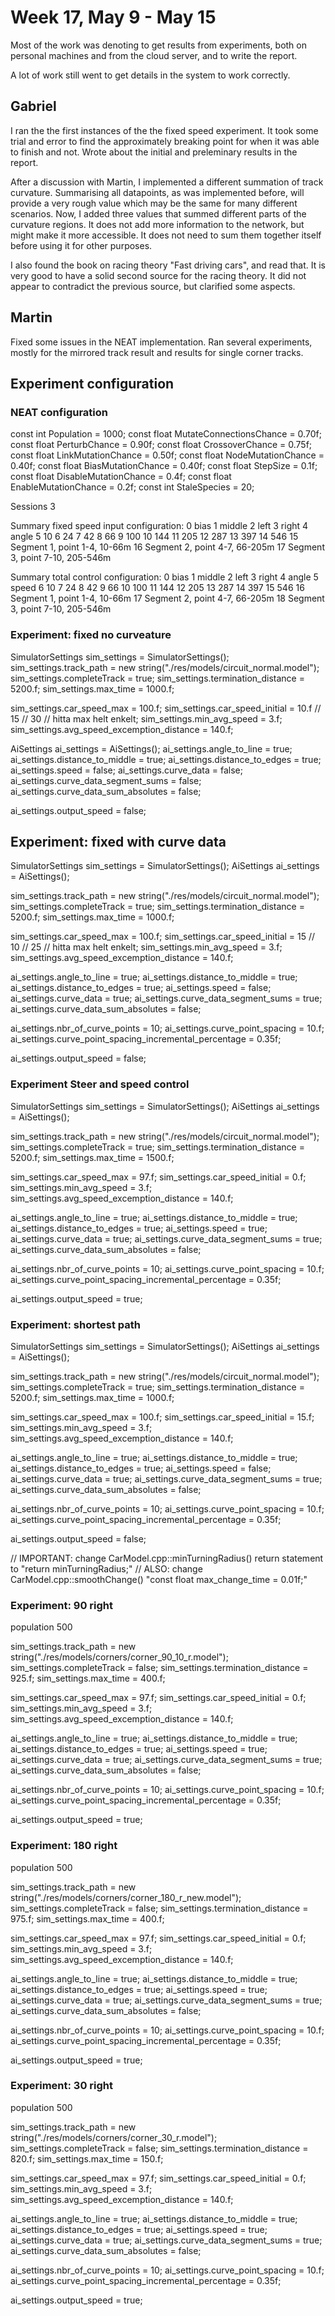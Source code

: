 # Week 17, May 9 - May 15
Most of the work was denoting to get results from experiments, both on personal machines and from the cloud server, and to write the report.

A lot of work still went to get details in the system to work correctly.


## Gabriel
I ran the the first instances of the the fixed speed experiment. It took some trial and error to find the approximately breaking point for when it was able to finish and not. Wrote about the initial and preleminary results in the report.

After a discussion with Martin, I implemented a different summation of track curvature. Summarising all datapoints, as was implemented before, will provide a very rough value which may be the same for many different scenarios. Now, I added three values that summed different parts of the curvature regions. It does not add more information to the network, but might make it more accessible. It does not need to sum them together itself before using it for other purposes.

I also found the book on racing theory "Fast driving cars", and read that. It is very good to have a solid second source for the racing theory. It did not appear to contradict the previous source, but clarified some aspects.

## Martin

Fixed some issues in the NEAT implementation.
Ran several experiments, mostly for the mirrored track result and results for single corner tracks. 


## Experiment configuration
### NEAT configuration
const int Population = 1000;
const float MutateConnectionsChance = 0.70f;
const float PerturbChance = 0.90f;
const float CrossoverChance = 0.75f;
const float LinkMutationChance = 0.50f;
const float NodeMutationChance = 0.40f;
const float BiasMutationChance = 0.40f;
const float StepSize = 0.1f;
const float DisableMutationChance = 0.4f;
const float EnableMutationChance = 0.2f;
const int StaleSpecies = 20;

Sessions 3

Summary fixed speed input configuration:
0	bias
1	middle
2	left
3	right
4	angle
5	10
6	24
7	42
8	66
9	100
10	144
11	205
12	287
13	397
14	546
15	Segment 1, point 1-4, 10-66m
16	Segment 2, point 4-7, 66-205m
17	Segment 3, point 7-10, 205-546m

Summary total control configuration:
0	bias
1	middle
2	left
3	right
4	angle
5	speed
6	10
7	24
8	42
9	66
10	100
11	144
12	205
13	287
14	397
15	546
16	Segment 1, point 1-4, 10-66m
17	Segment 2, point 4-7, 66-205m
18	Segment 3, point 7-10, 205-546m


### Experiment: fixed no curveature
SimulatorSettings sim_settings = SimulatorSettings();
sim_settings.track_path = new string("./res/models/circuit_normal.model");
sim_settings.completeTrack = true;
sim_settings.termination_distance = 5200.f;
sim_settings.max_time = 1000.f;

sim_settings.car_speed_max = 100.f; 
sim_settings.car_speed_initial = 10.f // 15 // 30 // hitta max helt enkelt;
sim_settings.min_avg_speed = 3.f;
sim_settings.avg_speed_excemption_distance = 140.f;


AiSettings ai_settings = AiSettings();
ai_settings.angle_to_line            = true;
ai_settings.distance_to_middle       = true;
ai_settings.distance_to_edges        = true;
ai_settings.speed                    = false;
ai_settings.curve_data               = false;
ai_settings.curve_data_segment_sums  = false;
ai_settings.curve_data_sum_absolutes = false;

ai_settings.output_speed = false;


## Experiment: fixed with curve data
SimulatorSettings sim_settings = SimulatorSettings();
AiSettings ai_settings = AiSettings();

sim_settings.track_path = new string("./res/models/circuit_normal.model");
sim_settings.completeTrack = true;
sim_settings.termination_distance = 5200.f;
sim_settings.max_time = 1000.f;

sim_settings.car_speed_max = 100.f; 
sim_settings.car_speed_initial = 15 // 10 // 25 // hitta max helt enkelt;
sim_settings.min_avg_speed = 3.f;
sim_settings.avg_speed_excemption_distance = 140.f;


ai_settings.angle_to_line            = true;
ai_settings.distance_to_middle       = true;
ai_settings.distance_to_edges        = true;
ai_settings.speed                    = false;
ai_settings.curve_data               = true;
ai_settings.curve_data_segment_sums  = true;
ai_settings.curve_data_sum_absolutes = false;

ai_settings.nbr_of_curve_points = 10;
ai_settings.curve_point_spacing = 10.f;
ai_settings.curve_point_spacing_incremental_percentage = 0.35f;

ai_settings.output_speed = false;


### Experiment Steer and speed control
SimulatorSettings sim_settings = SimulatorSettings();
AiSettings ai_settings = AiSettings();

sim_settings.track_path = new string("./res/models/circuit_normal.model");
sim_settings.completeTrack = true;
sim_settings.termination_distance = 5200.f;
sim_settings.max_time = 1500.f;

sim_settings.car_speed_max = 97.f; 
sim_settings.car_speed_initial = 0.f;
sim_settings.min_avg_speed = 3.f;
sim_settings.avg_speed_excemption_distance = 140.f;


ai_settings.angle_to_line            = true;
ai_settings.distance_to_middle       = true;
ai_settings.distance_to_edges        = true;
ai_settings.speed                    = true;
ai_settings.curve_data               = true;
ai_settings.curve_data_segment_sums  = true;
ai_settings.curve_data_sum_absolutes = false;

ai_settings.nbr_of_curve_points = 10;
ai_settings.curve_point_spacing = 10.f;
ai_settings.curve_point_spacing_incremental_percentage = 0.35f;

ai_settings.output_speed = true;



### Experiment: shortest path
SimulatorSettings sim_settings = SimulatorSettings();
AiSettings ai_settings = AiSettings();

sim_settings.track_path = new string("./res/models/circuit_normal.model");
sim_settings.completeTrack = true;
sim_settings.termination_distance = 5200.f;
sim_settings.max_time = 1000.f;

sim_settings.car_speed_max = 100.f; 
sim_settings.car_speed_initial = 15.f;
sim_settings.min_avg_speed = 3.f;
sim_settings.avg_speed_excemption_distance = 140.f;


ai_settings.angle_to_line            = true;
ai_settings.distance_to_middle       = true;
ai_settings.distance_to_edges        = true;
ai_settings.speed                    = false;
ai_settings.curve_data               = true;
ai_settings.curve_data_segment_sums  = true;
ai_settings.curve_data_sum_absolutes = false;

ai_settings.nbr_of_curve_points = 10;
ai_settings.curve_point_spacing = 10.f;
ai_settings.curve_point_spacing_incremental_percentage = 0.35f;

ai_settings.output_speed = false;

// IMPORTANT: change CarModel.cpp::minTurningRadius() return statement to "return minTurningRadius;"
// ALSO: change CarModel.cpp::smoothChange() "const float max_change_time = 0.01f;"

### Experiment: 90 right
population 500

sim_settings.track_path = new string("./res/models/corners/corner_90_10_r.model");
sim_settings.completeTrack = false;
sim_settings.termination_distance = 925.f;
sim_settings.max_time = 400.f;

sim_settings.car_speed_max = 97.f; 
sim_settings.car_speed_initial = 0.f;
sim_settings.min_avg_speed = 3.f;
sim_settings.avg_speed_excemption_distance = 140.f;


ai_settings.angle_to_line            = true;
ai_settings.distance_to_middle       = true;
ai_settings.distance_to_edges        = true;
ai_settings.speed                    = true;
ai_settings.curve_data               = true;
ai_settings.curve_data_segment_sums  = true;
ai_settings.curve_data_sum_absolutes = false;

ai_settings.nbr_of_curve_points = 10;
ai_settings.curve_point_spacing = 10.f;
ai_settings.curve_point_spacing_incremental_percentage = 0.35f;

ai_settings.output_speed = true;



### Experiment: 180 right
population 500

sim_settings.track_path = new string("./res/models/corners/corner_180_r_new.model");
sim_settings.completeTrack = false;
sim_settings.termination_distance = 975.f;
sim_settings.max_time = 400.f;

sim_settings.car_speed_max = 97.f; 
sim_settings.car_speed_initial = 0.f;
sim_settings.min_avg_speed = 3.f;
sim_settings.avg_speed_excemption_distance = 140.f;


ai_settings.angle_to_line            = true;
ai_settings.distance_to_middle       = true;
ai_settings.distance_to_edges        = true;
ai_settings.speed                    = true;
ai_settings.curve_data               = true;
ai_settings.curve_data_segment_sums  = true;
ai_settings.curve_data_sum_absolutes = false;

ai_settings.nbr_of_curve_points = 10;
ai_settings.curve_point_spacing = 10.f;
ai_settings.curve_point_spacing_incremental_percentage = 0.35f;

ai_settings.output_speed = true;

### Experiment: 30 right
population 500

sim_settings.track_path = new string("./res/models/corners/corner_30_r.model");
sim_settings.completeTrack = false;
sim_settings.termination_distance = 820.f;
sim_settings.max_time = 150.f;

sim_settings.car_speed_max = 97.f; 
sim_settings.car_speed_initial = 0.f;
sim_settings.min_avg_speed = 3.f;
sim_settings.avg_speed_excemption_distance = 140.f;


ai_settings.angle_to_line            = true;
ai_settings.distance_to_middle       = true;
ai_settings.distance_to_edges        = true;
ai_settings.speed                    = true;
ai_settings.curve_data               = true;
ai_settings.curve_data_segment_sums  = true;
ai_settings.curve_data_sum_absolutes = false;

ai_settings.nbr_of_curve_points = 10;
ai_settings.curve_point_spacing = 10.f;
ai_settings.curve_point_spacing_incremental_percentage = 0.35f;

ai_settings.output_speed = true;